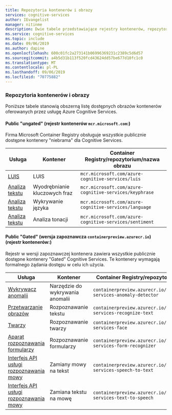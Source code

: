 ```yaml
---
title: Repozytoria kontenerów i obrazy
services: cognitive-services
author: IEvangelist
manager: nitinme
description: Dwie tabele przedstawiające rejestry kontenerów, repozytoria i nazwy obrazów dla wszystkich ofert usług poznawczych.
ms.service: cognitive-services
ms.topic: include
ms.date: 09/06/2019
ms.author: dapine
ms.openlocfilehash: 600c01fc2a273141b06996369231c2389c5d6d57
ms.sourcegitcommit: a4b5d31b113f520fcd43624dd57be677d10fc1c0
ms.translationtype: MT
ms.contentlocale: pl-PL
ms.lasthandoff: 09/06/2019
ms.locfileid: "70775882"
---
```

### <a name="container-repositories-and-images"></a>Repozytoria kontenerów i obrazy

Poniższe tabele stanowią obszerną listę dostępnych obrazów kontenerów oferowanych przez usługę Azure Cognitive Services.

#### <a name="public-ungated-container-registry-mcrmicrosoftcom"></a>Public "ungated" (rejestr kontenerów `mcr.microsoft.com`:)

Firma Microsoft Container Registry obsługuje wszystkie publicznie dostępne kontenery "niebrama" dla Cognitive Services.

| Usługa | Kontener | Container Registry/repozytorium/nazwa obrazu |
|--|--|--|
| [LUIS](../../LUIS/luis-container-howto.md) | LUIS | `mcr.microsoft.com/azure-cognitive-services/luis` |
| [Analiza tekstu](../../text-analytics/how-tos/text-analytics-how-to-install-containers.md) | Wyodrębnianie kluczowych fraz | `mcr.microsoft.com/azure-cognitive-services/keyphrase` |
| [Analiza tekstu](../../text-analytics/how-tos/text-analytics-how-to-install-containers.md) | Wykrywanie języka | `mcr.microsoft.com/azure-cognitive-services/language` |
| [Analiza tekstu](../../text-analytics/how-tos/text-analytics-how-to-install-containers.md) | Analiza tonacji | `mcr.microsoft.com/azure-cognitive-services/sentiment` |

#### <a name="public-gated-preview-container-registry-containerpreviewazurecrio"></a>Public "Gated" (wersja zapoznawcza `containerpreview.azurecr.io`) (rejestr kontenerów:)

Rejestr w wersji zapoznawczej kontenera zawiera wszystkie publicznie dostępne kontenery "Gated" Cognitive Services. Te kontenery wymagają formalnego żądania dostępu w celu ich użycia.

| Usługa | Kontener | Container Registry/repozytorium/nazwa obrazu |
|--|--|--|
| [Wykrywacz anomalii](../../anomaly-detector/anomaly-detector-container-howto.md) | Narzędzie do wykrywania anomalii | `containerpreview.azurecr.io/microsoft/cognitive-services-anomaly-detector` |
| [Przetwarzanie obrazów](../../Computer-vision/computer-vision-how-to-install-containers.md) | Rozpoznawanie tekstu | `containerpreview.azurecr.io/microsoft/cognitive-services-recognize-text` |
| [Twarzy](../../face/face-how-to-install-containers.md) | Rozpoznawanie twarzy | `containerpreview.azurecr.io/microsoft/cognitive-services-face` |
| [Aparat rozpoznawania formularzy](https://go.microsoft.com/fwlink/?linkid=2083826&clcid=0x409) | Rozpoznawanie formularzy | `containerpreview.azurecr.io/microsoft/cognitive-services-form-recognizer` |
| [Interfejs API usługi rozpoznawania mowy](../../speech-service/speech-container-howto.md) | Zamiany mowy na tekst | `containerpreview.azurecr.io/microsoft/cognitive-services-speech-to-text` |
| [Interfejs API usługi rozpoznawania mowy](../../speech-service/speech-container-howto.md) | Zamiana tekstu na mowę | `containerpreview.azurecr.io/microsoft/cognitive-services-text-to-speech` |
